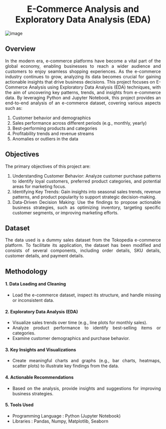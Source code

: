 <div align="center">

# E-Commerce Analysis and Exploratory Data Analysis (EDA)

</div>

<div align="justify">

![image](https://github.com/user-attachments/assets/fbcd3999-6602-42a1-a5c0-5dde158aa0ff)

## Overview
In the modern era, e-commerce platforms have become a vital part of the global economy, enabling businesses to reach a wider audience and customers to enjoy seamless shopping experiences. As the e-commerce industry continues to grow, analyzing its data becomes crucial for gaining actionable insights that drive business decisions. This project focuses on E-Commerce Analysis using Exploratory Data Analysis (EDA) techniques, with the aim of uncovering key patterns, trends, and insights from e-commerce data. By leveraging Python and Jupyter Notebook, this project provides an end-to-end analysis of an e-commerce dataset, covering various aspects such as:
1. Customer behavior and demographics
2. Sales performance across different periods (e.g., monthly, yearly)
3. Best-performing products and categories
4. Profitability trends and revenue streams
5. Anomalies or outliers in the data

## Objectives
The primary objectives of this project are:
1. Understanding Customer Behavior: Analyze customer purchase patterns to identify loyal customers, preferred product categories, and potential areas for marketing focus.
2. Identifying Key Trends: Gain insights into seasonal sales trends, revenue patterns, and product popularity to support strategic decision-making.
3. Data-Driven Decision Making: Use the findings to propose actionable business strategies, such as optimizing inventory, targeting specific customer segments, or improving marketing efforts.

## Dataset
The data used is a dummy sales dataset from the Tokopedia e-commerce platform. To facilitate its application, the dataset has been modified and consists of several components, including order details, SKU details, customer details, and payment details.

## Methodology

#### 1. Data Loading and Cleaning
* Load the e-commerce dataset, inspect its structure, and handle missing or inconsistent data.

#### 2. Exploratory Data Analysis (EDA)
* Visualize sales trends over time (e.g., line plots for monthly sales).
* Analyze product performance to identify best-selling items or categories.
* Examine customer demographics and purchase behavior.

#### 3. Key Insights and Visualizations
* Create meaningful charts and graphs (e.g., bar charts, heatmaps, scatter plots) to illustrate key findings from the data.

#### 4. Actionable Recommendations
* Based on the analysis, provide insights and suggestions for improving business strategies.

#### 5. Tools Used
* Programming Language : Python (Jupyter Notebook)
* Libraries : Pandas, Numpy, Matplotlib, Seaborn
